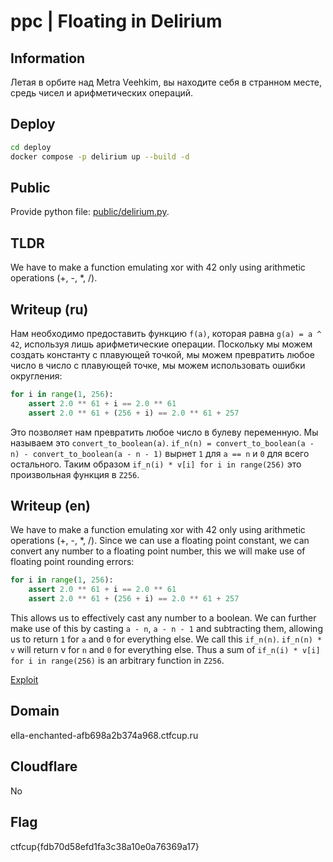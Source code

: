 # ppc | Floating in Delirium

## Information

Летая в орбите над Metra Veehkim, вы находите себя в странном месте, средь чисел и арифметических операций.

## Deploy

```sh
cd deploy
docker compose -p delirium up --build -d
```

## Public

Provide python file: [public/delirium.py](public/delirium.py).

## TLDR

We have to make a function emulating xor with 42 only using arithmetic operations (+, -, *, /).

## Writeup (ru)

Нам необходимо предоставить функцию `f(a)`, которая равна `g(a) = a ^ 42`, используя лишь арифметические операции. Поскольку мы можем создать константу с плавующей точкой, мы можем превратить любое число в число с плавующей точке, мы можем использовать ошибки округления:
```python
for i in range(1, 256):
    assert 2.0 ** 61 + i == 2.0 ** 61
    assert 2.0 ** 61 + (256 + i) == 2.0 ** 61 + 257
```
Это позволяет нам превратить любое число в булеву переменную. Мы называем это `convert_to_boolean(a)`. `if_n(n) = convert_to_boolean(a - n) - convert_to_boolean(a - n - 1)` вырнет `1` для `a == n` и `0` для всего остального. Таким образом `if_n(i) * v[i] for i in range(256)` это произвольная функция в `Z256`.

## Writeup (en)

We have to make a function emulating xor with 42 only using arithmetic operations (+, -, *, /). Since we can use a floating point constant, we can convert any number to a floating point number, this we will make use of floating point rounding errors:
```python
for i in range(1, 256):
    assert 2.0 ** 61 + i == 2.0 ** 61
    assert 2.0 ** 61 + (256 + i) == 2.0 ** 61 + 257
```
This allows us to effectively cast any number to a boolean. We can further make use of this by casting `a - n`, `a - n - 1` and subtracting them, allowing us to return `1` for `a` and `0` for everything else. We call this `if_n(n)`. `if_n(n) * v` will return v for `n` and `0` for everything else. Thus a sum of `if_n(i) * v[i] for i in range(256)` is an arbitrary function in `Z256`.

[Exploit](solve/solve.py)

## Domain

ella-enchanted-afb698a2b374a968.ctfcup.ru

## Cloudflare

No

## Flag

ctfcup{fdb70d58efd1fa3c38a10e0a76369a17}
